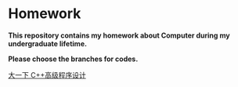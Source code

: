 # Homework

**This repository contains my homework about Computer during my undergraduate lifetime.**

**Please choose the branches for codes.**

[大一下 C++高级程序设计](https://github.com/strophehs/Homework/tree/CppBasic)
